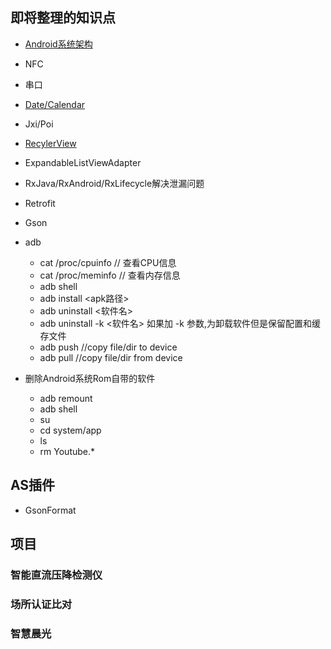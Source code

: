 ## 即将整理的知识点

- [Android系统架构](1.md)
- NFC

- 串口

- [Date/Calendar](4.md)

- Jxi/Poi

- [RecylerView](3.md)

- ExpandableListViewAdapter

- RxJava/RxAndroid/RxLifecycle解决泄漏问题

- Retrofit

- Gson

- adb

  - cat /proc/cpuinfo  // 查看CPU信息
  - cat /proc/meminfo // 查看内存信息
  - adb shell
  - adb install <apk路径>
  - adb uninstall <软件名>
  - adb uninstall -k <软件名>  如果加 -k 参数,为卸载软件但是保留配置和缓存文件
  - adb push <local> <remote>  //copy file/dir to device
  - adb pull <remote> <local>   //copy file/dir from device

- 删除Android系统Rom自带的软件

  - adb remount
  - adb shell
  - su
  - cd system/app
  - ls
  - rm Youtube.*




## AS插件

- GsonFormat



## 项目

### 智能直流压降检测仪

### 场所认证比对

### 智慧晨光